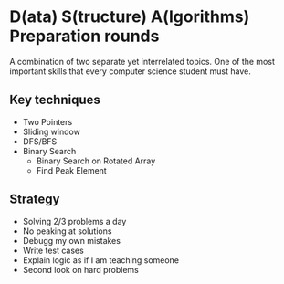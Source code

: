 # D(ata) S(tructure) A(lgorithms) Preparation rounds

A combination of two separate yet interrelated topics.
One of the most important skills that every computer science student must have.

## Key techniques

- Two Pointers
- Sliding window
- DFS/BFS
- Binary Search
  - Binary Search on Rotated Array
  - Find Peak Element

## Strategy

- Solving 2/3 problems a day
- No peaking at solutions
- Debugg my own mistakes
- Write test cases
- Explain logic as if I am teaching someone
- Second look on hard problems

